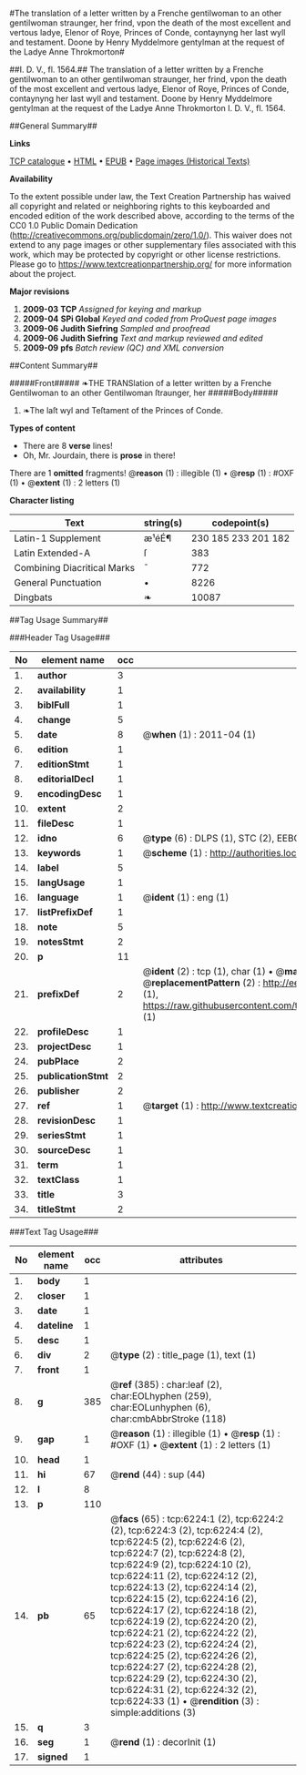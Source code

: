 #The translation of a letter written by a Frenche gentilwoman to an other gentilwoman straunger, her frind, vpon the death of the most excellent and vertous ladye, Elenor of Roye, Princes of Conde, contaynyng her last wyll and testament. Doone by Henry Myddelmore gentylman at the request of the Ladye Anne Throkmorton#

##I. D. V., fl. 1564.##
The translation of a letter written by a Frenche gentilwoman to an other gentilwoman straunger, her frind, vpon the death of the most excellent and vertous ladye, Elenor of Roye, Princes of Conde, contaynyng her last wyll and testament. Doone by Henry Myddelmore gentylman at the request of the Ladye Anne Throkmorton
I. D. V., fl. 1564.

##General Summary##

**Links**

[TCP catalogue](http://www.ota.ox.ac.uk/tcp/)  • 
[HTML](http://tei.it.ox.ac.uk/tcp/Texts-HTML/free/A14/A14250.html)  • 
[EPUB](http://tei.it.ox.ac.uk/tcp/Texts-EPUB/free/A14/A14250.epub) • 
[Page images (Historical Texts)](https://historicaltexts.jisc.ac.uk/eebo-99841626e)

**Availability**

To the extent possible under law, the Text Creation Partnership has waived all copyright and related or neighboring rights to this keyboarded and encoded edition of the work described above, according to the terms of the CC0 1.0 Public Domain Dedication (http://creativecommons.org/publicdomain/zero/1.0/). This waiver does not extend to any page images or other supplementary files associated with this work, which may be protected by copyright or other license restrictions. Please go to https://www.textcreationpartnership.org/ for more information about the project.

**Major revisions**

1. __2009-03__ __TCP__ *Assigned for keying and markup*
1. __2009-04__ __SPi Global__ *Keyed and coded from ProQuest page images*
1. __2009-06__ __Judith Siefring__ *Sampled and proofread*
1. __2009-06__ __Judith Siefring__ *Text and markup reviewed and edited*
1. __2009-09__ __pfs__ *Batch review (QC) and XML conversion*

##Content Summary##

#####Front#####
❧THE TRANSlation of a letter written by a Frenche
Gentilwoman to an other Gentilwoman ſtraunger, her
#####Body#####

1. ❧The laſt wyl and Teſtament of the Princes
of Conde.

**Types of content**

  * There are 8 **verse** lines!
  * Oh, Mr. Jourdain, there is **prose** in there!

There are 1 **omitted** fragments! 
 @__reason__ (1) : illegible (1)  •  @__resp__ (1) : #OXF (1)  •  @__extent__ (1) : 2 letters (1)

**Character listing**


|Text|string(s)|codepoint(s)|
|---|---|---|
|Latin-1 Supplement|æ¹éÉ¶|230 185 233 201 182|
|Latin Extended-A|ſ|383|
|Combining             Diacritical Marks|̄|772|
|General Punctuation|•|8226|
|Dingbats|❧|10087|

##Tag Usage Summary##

###Header Tag Usage###

|No|element name|occ|attributes|
|---|---|---|---|
|1.|__author__|3||
|2.|__availability__|1||
|3.|__biblFull__|1||
|4.|__change__|5||
|5.|__date__|8| @__when__ (1) : 2011-04 (1)|
|6.|__edition__|1||
|7.|__editionStmt__|1||
|8.|__editorialDecl__|1||
|9.|__encodingDesc__|1||
|10.|__extent__|2||
|11.|__fileDesc__|1||
|12.|__idno__|6| @__type__ (6) : DLPS (1), STC (2), EEBO-CITATION (1), PROQUEST (1), VID (1)|
|13.|__keywords__|1| @__scheme__ (1) : http://authorities.loc.gov/ (1)|
|14.|__label__|5||
|15.|__langUsage__|1||
|16.|__language__|1| @__ident__ (1) : eng (1)|
|17.|__listPrefixDef__|1||
|18.|__note__|5||
|19.|__notesStmt__|2||
|20.|__p__|11||
|21.|__prefixDef__|2| @__ident__ (2) : tcp (1), char (1)  •  @__matchPattern__ (2) : ([0-9\-]+):([0-9IVX]+) (1), (.+) (1)  •  @__replacementPattern__ (2) : http://eebo.chadwyck.com/downloadtiff?vid=$1&page=$2 (1), https://raw.githubusercontent.com/textcreationpartnership/Texts/master/tcpchars.xml#$1 (1)|
|22.|__profileDesc__|1||
|23.|__projectDesc__|1||
|24.|__pubPlace__|2||
|25.|__publicationStmt__|2||
|26.|__publisher__|2||
|27.|__ref__|1| @__target__ (1) : http://www.textcreationpartnership.org/docs/. (1)|
|28.|__revisionDesc__|1||
|29.|__seriesStmt__|1||
|30.|__sourceDesc__|1||
|31.|__term__|1||
|32.|__textClass__|1||
|33.|__title__|3||
|34.|__titleStmt__|2||


###Text Tag Usage###

|No|element name|occ|attributes|
|---|---|---|---|
|1.|__body__|1||
|2.|__closer__|1||
|3.|__date__|1||
|4.|__dateline__|1||
|5.|__desc__|1||
|6.|__div__|2| @__type__ (2) : title_page (1), text (1)|
|7.|__front__|1||
|8.|__g__|385| @__ref__ (385) : char:leaf (2), char:EOLhyphen (259), char:EOLunhyphen (6), char:cmbAbbrStroke (118)|
|9.|__gap__|1| @__reason__ (1) : illegible (1)  •  @__resp__ (1) : #OXF (1)  •  @__extent__ (1) : 2 letters (1)|
|10.|__head__|1||
|11.|__hi__|67| @__rend__ (44) : sup (44)|
|12.|__l__|8||
|13.|__p__|110||
|14.|__pb__|65| @__facs__ (65) : tcp:6224:1 (2), tcp:6224:2 (2), tcp:6224:3 (2), tcp:6224:4 (2), tcp:6224:5 (2), tcp:6224:6 (2), tcp:6224:7 (2), tcp:6224:8 (2), tcp:6224:9 (2), tcp:6224:10 (2), tcp:6224:11 (2), tcp:6224:12 (2), tcp:6224:13 (2), tcp:6224:14 (2), tcp:6224:15 (2), tcp:6224:16 (2), tcp:6224:17 (2), tcp:6224:18 (2), tcp:6224:19 (2), tcp:6224:20 (2), tcp:6224:21 (2), tcp:6224:22 (2), tcp:6224:23 (2), tcp:6224:24 (2), tcp:6224:25 (2), tcp:6224:26 (2), tcp:6224:27 (2), tcp:6224:28 (2), tcp:6224:29 (2), tcp:6224:30 (2), tcp:6224:31 (2), tcp:6224:32 (2), tcp:6224:33 (1)  •  @__rendition__ (3) : simple:additions (3)|
|15.|__q__|3||
|16.|__seg__|1| @__rend__ (1) : decorInit (1)|
|17.|__signed__|1||

